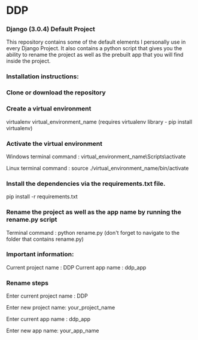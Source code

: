 # DDP
### Django (3.0.4) Default Project

This repository contains some of the default elements I personally use in every
Django Project. It also contains a python script that gives you the ability
to rename the project as well as the prebuilt app that you will find inside the
project.

### Installation instructions:

### Clone or download the repository

### Create a virtual environment
virtualenv virtual_environment_name (requires virtualenv library - pip install virtualenv)

### Activate the virtual environment
Windows terminal command : virtual_environment_name\Scripts\activate

Linux terminal command : source ./virtual_environment_name/bin/activate

### Install the dependencies via the requirements.txt file.
pip install -r requirements.txt

### Rename the project as well as the app name by running the rename.py script
Terminal command : python rename.py (don't forget to navigate to the folder that contains rename.py)

### Important information:
Current project name : DDP
Current app name : ddp_app

### Rename steps
Enter current project name : DDP

Enter new project name: your_project_name

Enter current app name : ddp_app

Enter new app name: your_app_name
